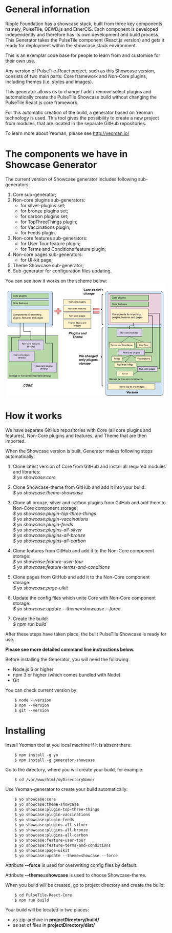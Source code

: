 # General infornation

Ripple Foundation has a showcase stack, built from three key components namely, PulseTile, QEWD.js and EtherCIS. Each component is developed independently and therefore has its own development and build process. This Generator takes the PulseTile component (React.js version) and gets it ready for deployment within the showcase stack environment. 

This is an exemplar code base for people to learn from and customise for their own use.

Any version of PulseTile-React project, such as this Showcase version, consists of two main parts: Core framework and Non-Core plugins, including themes (i.e. styles and images).

This generator allows us to change / add / remove select plugins and automatically create the PulseTile Showcase build without changing the PulseTile React.js core framework. 

For this automatic creation of the build, a generator based on Yeoman technology is used. 
This tool gives the possibility to create a new project from modules, that are located in the separate GitHub repositories. 

To learn more about Yeoman, please see http://yeoman.io/

# The components we have in Showcase Generator
The current version of Showcase generator includes following sub-generators:
1)  Core sub-generator;
2) Non-core plugins sub-generators:
   * for silver-plugins set;
   * for bronze plugins set;
   * for carbon plugins set;
   * for TopThreeThings plugin;
   * for Vaccinations plugin;
   * for Feeds plugin.
3) Non-core features sub-generators:
    * for User Tour feature plugin;
    * for Terms and Conditions feature plugin; 
4) Non-core pages sub-generators:
    * for UI-kit page;
5) Theme Showcase sub-generator;  
6) Sub-generator for configuration files updating.

You can see how it works on the scheme below:
![alt text](https://github.com/PulseTile/PulseTile-React-Showcase-Generator/blob/master/Showcase-gen.png)

# How it works

We have separate GitHub repositories with Core (all core plugins and features), Non-Core plugins and features, and Theme that are then imported.

When the Showcase version is built, Generator makes following steps automatically:
1) Clone latest version of Core from GitHub and install all required modules and libraries:    
_$ yo showcase:core_  

2) Clone Showcase-theme from GitHub and add it into your build:  
_$ yo showcase:theme-showcase_  

3) Clone all bronze, silver and carbon plugins from GitHub and add them to Non-Core component storage:   
_$ yo showcase:plugin-top-three-things_    
_$ yo showcase:plugin-vaccinations_    
_$ yo showcase:plugin-feeds_    
_$ yo showcase:plugins-all-silver_  
_$ yo showcase:plugins-all-bronze_  
_$ yo showcase:plugins-all-carbon_   

4) Clone features from GitHub and add it to the Non-Core component storage:   
_$ yo showcase:feature-user-tour_   
_$ yo showcase:feature-terms-and-conditions_   

5) Clone pages from GitHub and add it to the Non-Core component storage:   
_$ yo showcase:page-uikit_ 

6) Update the config files which unite Core with Non-Core component storage:  
_$ yo showcase:update --theme=showcase --force_  

7) Create the build:  
_$ npm run build_    

After these steps have taken place, the built PulseTile Showcase is ready for use.

**Please see more detailed command line instructions below.** 

Before installing the Generator, you will need the following:  
  * Node.js 6 or higher
  * npm 3 or higher (which comes bundled with Node)
  * Git

You can check current version by:  
```
    $ node --version  
    $ npm --version   
    $ git --version
```

# Installing

Install Yeoman tool at you local machine if it is absent there:
```
    $ npm install -g yo
    $ npm install -g generator-showcase
```

Go to the directory, where you will create your build, for example:
```
    $ cd /var/www/html/myDirectoryName/
```

Use Yeoman-generator to create your build automatically:
```
    $ yo showcase:core
    $ yo showcase:theme-showcase
    $ yo showcase:plugin-top-three-things 
    $ yo showcase:plugin-vaccinations 
    $ yo showcase:plugin-feeds 
    $ yo showcase:plugins-all-silver
    $ yo showcase:plugins-all-bronze
    $ yo showcase:plugins-all-carbon
    $ yo showcase:feature-user-tour
    $ yo showcase:feature-terms-and-conditions
    $ yo showcase:page-uikit
    $ yo showcase:update --theme=showcase --force
```

Attribute **--force** is used for overwriting config files by default.

Attribute **--theme=showcase** is used to choose Showcase-theme.

When you build will be created, go to project directory and create the build:
```
    $ cd PulseTile-React-Core
    $ npm run build
```

Your build will be located in two places:
- as zip-archive in **projectDirectory/build/**
- as set of files in **projectDirectory/dist/**
